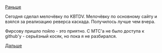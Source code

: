 [Раньше](2016.07.19.md)

Сегодня сделал мелочёвку по KBTDV.
Мелочёвку по основному сайту и взялся за реализацию реверса каскада.
Получилось лучше чем вчера.

Фирсову пришло пойло - это приятно.
С МТС'а не было доступа к github'у - серьёзный косяк, но пока я не разбирался.

[Дальше](2016.07.21.md)